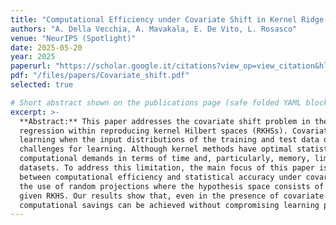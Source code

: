 ```yaml
---
title: "Computational Efficiency under Covariate Shift in Kernel Ridge Regression"
authors: "A. Della Vecchia, A. Mavakala, E. De Vito, L. Rosasco"
venue: "NeurIPS (Spotlight)"
date: 2025-05-20
year: 2025
paperurl: "https://scholar.google.it/citations?view_op=view_citation&hl=en&user=aaeUheEAAAAJ&citation_for_view=aaeUheEAAAAJ:IjCSPb-OGe4C"   # replace with the actual JMLR URL (or Scholar)
pdf: "/files/papers/Covariate_shift.pdf"
selected: true

# Short abstract shown on the publications page (safe folded YAML block)
excerpt: >-
  **Abstract:** This paper addresses the covariate shift problem in the context of nonparametric
  regression within reproducing kernel Hilbert spaces (RKHSs). Covariate shift arises in supervised
  learning when the input distributions of the training and test data differ, presenting additional
  challenges for learning. Although kernel methods have optimal statistical properties, their high
  computational demands in terms of time and, particularly, memory, limit their scalability to large
  datasets. To address this limitation, the main focus of this paper is to explore the trade-off
  between computational efficiency and statistical accuracy under covariate shift. We investigate
  the use of random projections where the hypothesis space consists of a random subspace within a
  given RKHS. Our results show that, even in the presence of covariate shift, significant
  computational savings can be achieved without compromising learning performance.
---
```


